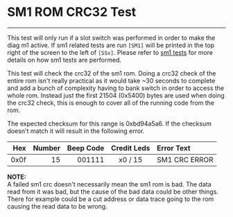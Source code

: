 # SM1 ROM CRC32 Test
---

This test will only run if a slot switch was performed in order to make the
diag m1 active.  If sm1 related tests are run `[SM1]` will be printed in the
top right of the screen to the left of `[SSx]`.  Please refer to [sm1 tests](../sm1_tests.md)
for more details on how sm1 tests are performed.

This test will check the crc32 of the sm1 rom.  Doing a crc32 check of the
entire rom isn't really practical as it would take ~30 seconds to complete and
add a bunch of complexity having to bank switch in order to access the whole
rom.  Instead just the first 21504 (0x5400) bytes are used when doing the crc32
check, this is enough to cover all of the running code from the rom.

The expected checksum for this range is 0xbd94a5a6.  If the checksum doesn't
match it will result in the following error.

|  Hex  | Number | Beep Code |  Credit Leds  | Error Text |
| ----: | -----: | --------: | :-----------: | :--------- |
|  0x0f |     15 |    001111 |       x0 / 15 | SM1 CRC ERROR |

**NOTE:**<br>
A failed sm1 crc doesn't necessarily mean the sm1 rom is bad.  The data read
from it was bad, but the cause of the bad data could be other things.  There
for example could be a cut address or data trace going to the rom causing the
read data to be wrong.
